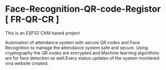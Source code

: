 # Face-Recognition-QR-code-Registor [ FR-QR-CR ]

This is an ESP32 CAM based project 

Automation of attendance system with secure QR codes and Face Recognition to
manage the attendance system safe and secure.
Using cryptography the QR codes are encrypted and Machine learning algorithms are
for face detection as well.Every status updates of the system monitered viva website
created.
